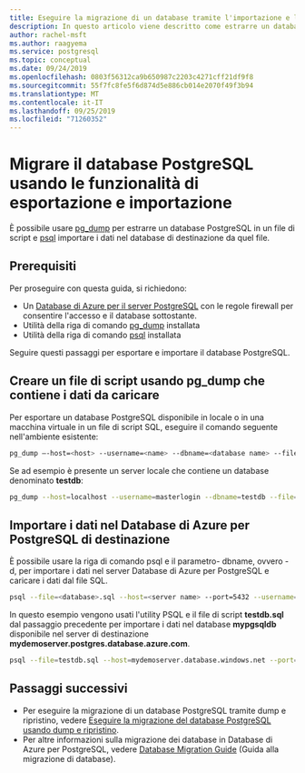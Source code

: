 ```yaml
---
title: Eseguire la migrazione di un database tramite l'importazione e l'esportazione nel database di Azure per PostgreSQL-server singolo
description: In questo articolo viene descritto come estrarre un database PostgreSQL in un file di script da cui importare i dati nel database di destinazione.
author: rachel-msft
ms.author: raagyema
ms.service: postgresql
ms.topic: conceptual
ms.date: 09/24/2019
ms.openlocfilehash: 0803f56312ca9b650987c2203c4271cff21df9f8
ms.sourcegitcommit: 55f7fc8fe5f6d874d5e886cb014e2070f49f3b94
ms.translationtype: MT
ms.contentlocale: it-IT
ms.lasthandoff: 09/25/2019
ms.locfileid: "71260352"
---
```

# <a name="migrate-your-postgresql-database-using-export-and-import"></a>Migrare il database PostgreSQL usando le funzionalità di esportazione e importazione
È possibile usare [pg_dump](https://www.postgresql.org/docs/current/static/app-pgdump.html) per estrarre un database PostgreSQL in un file di script e [psql](https://www.postgresql.org/docs/current/static/app-psql.html) importare i dati nel database di destinazione da quel file.

## <a name="prerequisites"></a>Prerequisiti
Per proseguire con questa guida, si richiedono:
- Un [Database di Azure per il server PostgreSQL](quickstart-create-server-database-portal.md) con le regole firewall per consentire l'accesso e il database sottostante.
- Utilità della riga di comando [pg_dump](https://www.postgresql.org/docs/current/static/app-pgdump.html) installata
- Utilità della riga di comando [psql](https://www.postgresql.org/docs/current/static/app-psql.html) installata

Seguire questi passaggi per esportare e importare il database PostgreSQL.

## <a name="create-a-script-file-using-pg_dump-that-contains-the-data-to-be-loaded"></a>Creare un file di script usando pg_dump che contiene i dati da caricare
Per esportare un database PostgreSQL disponibile in locale o in una macchina virtuale in un file di script SQL, eseguire il comando seguente nell'ambiente esistente:
```bash
pg_dump –-host=<host> --username=<name> --dbname=<database name> --file=<database>.sql
```
Se ad esempio è presente un server locale che contiene un database denominato **testdb**:
```bash
pg_dump --host=localhost --username=masterlogin --dbname=testdb --file=testdb.sql
```

## <a name="import-the-data-on-target-azure-database-for-postgresql"></a>Importare i dati nel Database di Azure per PostgreSQL di destinazione
È possibile usare la riga di comando psql e il parametro- dbname, ovvero -d, per importare i dati nel server Database di Azure per PostgreSQL e caricare i dati dal file SQL.
```bash
psql --file=<database>.sql --host=<server name> --port=5432 --username=<user@servername> --dbname=<target database name>
```
In questo esempio vengono usati l'utility PSQL e il file di script **testdb.sql** dal passaggio precedente per importare i dati nel database **mypgsqldb** disponibile nel server di destinazione **mydemoserver.postgres.database.azure.com**.
```bash
psql --file=testdb.sql --host=mydemoserver.database.windows.net --port=5432 --username=mylogin@mydemoserver --dbname=mypgsqldb
```

## <a name="next-steps"></a>Passaggi successivi
- Per eseguire la migrazione di un database PostgreSQL tramite dump e ripristino, vedere [Eseguire la migrazione del database PostgreSQL usando dump e ripristino](howto-migrate-using-dump-and-restore.md).
- Per altre informazioni sulla migrazione dei database in Database di Azure per PostgreSQL, vedere [Database Migration Guide](https://aka.ms/datamigration) (Guida alla migrazione di database). 
